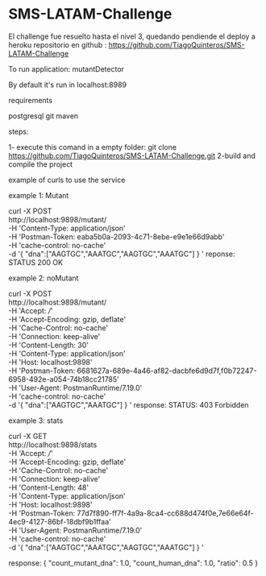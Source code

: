 # SMS-LATAM-Challenge

El challenge fue resuelto hasta el nivel 3, quedando pendiende el deploy a heroku
repositorio en github : https://github.com/TiagoQuinteros/SMS-LATAM-Challenge


To run application: mutantDetector

By default it's run in localhost:8989

requirements

postgresql
git
maven


steps:

1- execute this comand in a empty folder: git clone https://github.com/TiagoQuinteros/SMS-LATAM-Challenge.git
2-build and compile the project

example of curls to use the service

example 1: Mutant

curl -X POST \
  http://localhost:9898/mutant/ \
  -H 'Content-Type: application/json' \
  -H 'Postman-Token: eaba5b0a-2093-4c71-8ebe-e9e1e66d9abb' \
  -H 'cache-control: no-cache' \
  -d '{
"dna":["AAGTGC","AAATGC","AAGTGC","AAATGC"]
}
'
reponse: STATUS 200 OK

example 2: noMutant

curl -X POST \
  http://localhost:9898/mutant/ \
  -H 'Accept: */*' \
  -H 'Accept-Encoding: gzip, deflate' \
  -H 'Cache-Control: no-cache' \
  -H 'Connection: keep-alive' \
  -H 'Content-Length: 30' \
  -H 'Content-Type: application/json' \
  -H 'Host: localhost:9898' \
  -H 'Postman-Token: 6681627a-689e-4a46-af82-dacbfe6d9d7f,f0b72247-6958-492e-a054-74b18cc21785' \
  -H 'User-Agent: PostmanRuntime/7.19.0' \
  -H 'cache-control: no-cache' \
  -d '{
"dna":["AAGTGC","AAATGC"]
}
'
response: STATUS: 403 Forbidden

example 3: stats

curl -X GET \
  http://localhost:9898/stats \
  -H 'Accept: */*' \
  -H 'Accept-Encoding: gzip, deflate' \
  -H 'Cache-Control: no-cache' \
  -H 'Connection: keep-alive' \
  -H 'Content-Length: 48' \
  -H 'Content-Type: application/json' \
  -H 'Host: localhost:9898' \
  -H 'Postman-Token: 77d7f890-ff7f-4a9a-8ca4-cc688d474f0e,7e66e64f-4ec9-4127-86bf-18dbf9b1ffaa' \
  -H 'User-Agent: PostmanRuntime/7.19.0' \
  -H 'cache-control: no-cache' \
  -d '{
"dna":["AAGTGC","AAATGC","AAGTGC","AAATGC"]
}
'

response: 
{
    "count_mutant_dna": 1.0,
    "count_human_dna": 1.0,
    "ratio": 0.5
}



